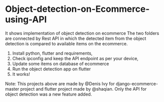# Object-detection-on-Ecommerce-using-API
It shows implementation of object detection on ecommerce
The two folders are connected by Rest API in which the detected item from the object detection is compared to available items on the ecommerce.
1. Install python, flutter and requirements,
2. Check ipconfig and keep the API endpoint as per your device,
3. Update some items on database of ecommerce
4. Run the object detection app on flutter
5. It works!

Note: This projects above are made by @Denis Ivy for django-ecommerce-master project and flutter project made by @shaqian. Only the API for object detection was a new feature added.

